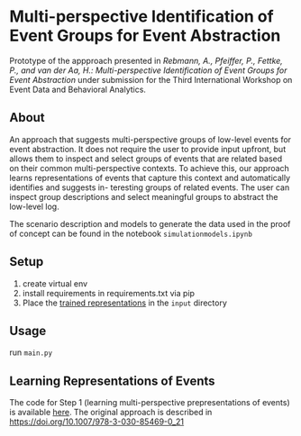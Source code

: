 # Multi-perspective Identification of Event Groups for Event Abstraction

Prototype of the appproach presented in <i>Rebmann, A., Pfeiffer, P., Fettke, P., and van der Aa, H.: Multi-perspective Identification of Event Groups
for Event Abstraction</i> under submission for the Third International Workshop on Event Data and 
Behavioral Analytics.

## About
An approach that suggests multi-perspective groups of low-level events for event abstraction. 
It does not require the user to provide input upfront, but allows them
to inspect and select groups of events that are related based on their common
multi-perspective contexts. To achieve this, our approach learns representations
of events that capture this context and automatically identifies and suggests in-
teresting groups of related events. The user can inspect group descriptions and
select meaningful groups to abstract the low-level log. 

The scenario description and models to generate the data used in the proof of concept can be found in the notebook <code>simulationmodels.ipynb</code>
## Setup
1. create virtual env
2. install requirements in requirements.txt via pip
3. Place the <a href="https://www.dropbox.com/s/cltxwb2dik203mc/MPPNMultiTaskAbstractionSynthetic_v3_concept-name_org-role_org-resource_isComplete_isAccepted__time-timestamp_big_pd_cases_fv_fine.pkl?dl=0">trained representations</a> in the <code>input</code> directory
## Usage
run <code>main.py</code>

## Learning Representations of Events
The code for Step 1 (learning multi-perspective prepresentations of events) is available <a href="">here</a>. The original approach is described in https://doi.org/10.1007/978-3-030-85469-0_21 
